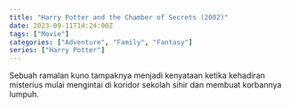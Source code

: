 ```yaml
---
title: "Harry Potter and the Chamber of Secrets (2002)"
date: 2023-09-11T14:24:00Z
tags: ["Movie"]
categories: ["Adventure", "Family", "Fantasy"]
series: ["Harry Potter"]
---
```


Sebuah ramalan kuno tampaknya menjadi kenyataan ketika kehadiran misterius mulai mengintai di koridor sekolah sihir dan membuat korbannya lumpuh.

<mux-player stream-type="on-demand"
  src="https://kp3d-my.sharepoint.com/personal/ryoo_kp3d_onmicrosoft_com/_layouts/15/download.aspx?share=Eax6LKgWK2JCsFtX1gkCGTwBbIWa3r3rGSbW1zBpnL2ylQ" metadata-video-title="mux-video" prefer-playback="mse" controls>
  </mux-player>
  
  
  <script src="https://cdn.jsdelivr.net/npm/@mux/mux-player"></script>
  
   <script id="Do01xGMhcazCNvHBWpMeU301qHYIKu001Oev5Eb3H6v01cU" type="application/ld+json">
 {
  "@context": "https://schema.org/",
  "@type": "VideoObject",
  "name": "Harry Potter and the Chamber of Secrets (2002)",
  "contentUrl": "https://stream.mux.com/Do01xGMhcazCNvHBWpMeU301qHYIKu001Oev5Eb3H6v01cU.m3u8?quality=auto",
  "thumbnailUrl": "https://www.themoviedb.org/t/p/original/zIEUumHrhkSJrlKPfBcEwPxZcMn.jpg?width=314&fit_mode=preserve&time=25",
  "uploadDate": "2021-06-09T23:23:00Z",
}

</script>
